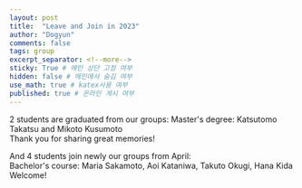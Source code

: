 ```yaml
---
layout: post
title:  "Leave and Join in 2023"
author: "Dogyun"
comments: false
tags: group
excerpt_separator: <!--more-->
sticky: True # 메인 상단 고정 여부
hidden: false # 메인에서 숨김 여부
use_math: true # katex사용 여부
published: true # 온라인 게시 여부
---
```


2 students are graduated from our groups:  <!--more-->
Master's degree: Katsutomo Takatsu and Mikoto Kusumoto  
Thank you for sharing great memories!

And 4 students join newly our groups from April:  
Bachelor's course: Maria Sakamoto, Aoi Kataniwa, Takuto Okugi, Hana Kida
Welcome!